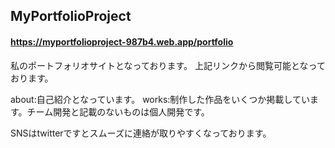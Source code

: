 ## MyPortfolioProject
#### https://myportfolioproject-987b4.web.app/portfolio

私のポートフォリオサイトとなっております。
上記リンクから閲覧可能となっております。

about:自己紹介となっています。
works:制作した作品をいくつか掲載しています。チーム開発と記載のないものは個人開発です。

SNSはtwitterですとスムーズに連絡が取りやすくなっております。
